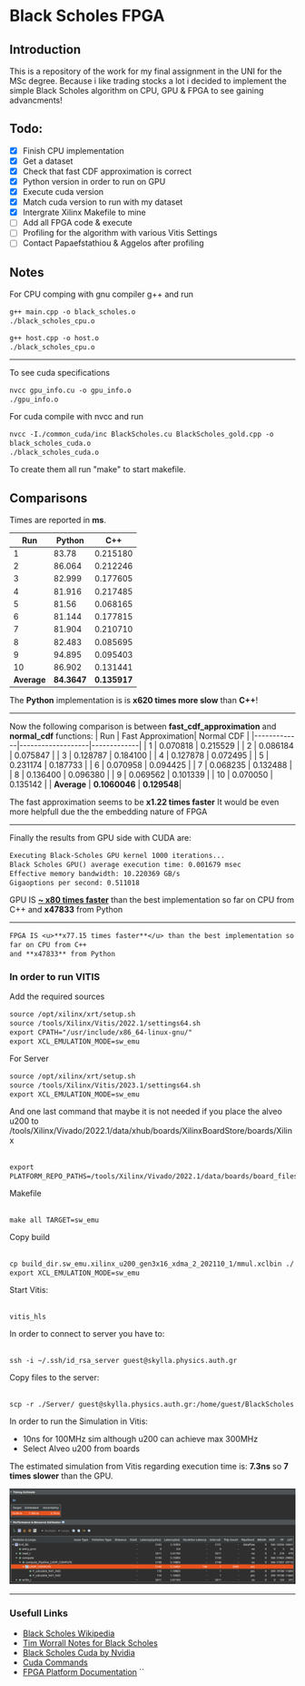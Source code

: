 # Black Scholes FPGA

## Introduction

This is a repository of the work for my final assignment in the UNI for the MSc degree. Because i like trading stocks a lot i decided to implement the simple Black Scholes algorithm on CPU, GPU & FPGA to see gaining advancments!

## Todo:

- [x] Finish CPU implementation
- [x] Get a dataset
- [x] Check that fast CDF approximation is correct
- [x] Python version in order to run on GPU
- [x] Execute cuda version
- [x] Match cuda version to run with my dataset
- [x] Intergrate Xilinx Makefile to mine
- [ ] Add all FPGA code & execute
- [ ] Profiling for the algorithm with various Vitis Settings
- [ ] Contact Papaefstathiou & Aggelos after profiling

## Notes

For CPU comping with gnu compiler g++ and run

```
g++ main.cpp -o black_scholes.o
./black_scholes_cpu.o
```

```
g++ host.cpp -o host.o
./black_scholes_cpu.o
```

---

To see cuda specifications

```
nvcc gpu_info.cu -o gpu_info.o
./gpu_info.o
```

For cuda compile with nvcc and run

```
nvcc -I./common_cuda/inc BlackScholes.cu BlackScholes_gold.cpp -o black_scholes_cuda.o
./black_scholes_cuda.o
```

To create them all run "make" to start makefile.

## Comparisons

Times are reported in **ms**.

| Run         | Python      | C++          |
| ----------- | ----------- | ------------ |
| 1           | 83.78       | 0.215180     |
| 2           | 86.064      | 0.212246     |
| 3           | 82.999      | 0.177605     |
| 4           | 81.916      | 0.217485     |
| 5           | 81.56       | 0.068165     |
| 6           | 81.144      | 0.177815     |
| 7           | 81.904      | 0.210710     |
| 8           | 82.483      | 0.085695     |
| 9           | 94.895      | 0.095403     |
| 10          | 86.902      | 0.131441     |
| **Average** | **84.3647** | **0.135917** |

The **Python** implementation is is **x620 times more slow** than **C++**!

---

Now the following comparison is between **fast_cdf_approximation** and **normal_cdf** functions:
| Run | Fast Approximation| Normal CDF |
|-------------|-------------------|-------------|
| 1 | 0.070818 | 0.215529 |
| 2 | 0.086184 | 0.075847 |
| 3 | 0.128787 | 0.184100 |
| 4 | 0.127878 | 0.072495 |
| 5 | 0.231174 | 0.187733 |
| 6 | 0.070958 | 0.094425 |
| 7 | 0.068235 | 0.132488 |
| 8 | 0.136400 | 0.096380 |
| 9 | 0.069562 | 0.101339 |
| 10 | 0.070050 | 0.135142 |
| **Average** | **0.1060046** | **0.129548**|

The fast approximation seems to be **x1.22 times faster**
It would be even more helpfull due the the embedding nature of FPGA

---

Finally the results from GPU side with CUDA are:

```
Executing Black-Scholes GPU kernel 1000 iterations...
Black Scholes GPU() average execution time: 0.001679 msec
Effective memory bandwidth: 10.220369 GB/s
Gigaoptions per second: 0.511018

```

GPU IS <u>**~ x80 times faster**</u> than the best implementation so far on CPU from C++
and **x47833** from Python

---

```
FPGA IS <u>**x77.15 times faster**</u> than the best implementation so far on CPU from C++
and **x47833** from Python
```

### In order to run VITIS

Add the required sources

```
source /opt/xilinx/xrt/setup.sh
source /tools/Xilinx/Vitis/2022.1/settings64.sh
export CPATH="/usr/include/x86_64-linux-gnu/"
export XCL_EMULATION_MODE=sw_emu
```

For Server

```
source /opt/xilinx/xrt/setup.sh
source /tools/Xilinx/Vitis/2023.1/settings64.sh
export XCL_EMULATION_MODE=sw_emu

```

And one last command that maybe it is not needed if you place the alveo u200 to /tools/Xilinx/Vivado/2022.1/data/xhub/boards/XilinxBoardStore/boards/Xilinx

```

export PLATFORM_REPO_PATHS=/tools/Xilinx/Vivado/2022.1/data/boards/board_files

```

Makefile

```

make all TARGET=sw_emu

```

Copy build

```

cp build_dir.sw_emu.xilinx_u200_gen3x16_xdma_2_202110_1/mmul.xclbin ./
export XCL_EMULATION_MODE=sw_emu

```

Start Vitis:

```

vitis_hls

```

In order to connect to server you have to:

```

ssh -i ~/.ssh/id_rsa_server guest@skylla.physics.auth.gr

```

Copy files to the server:

```

scp -r ./Server/ guest@skylla.physics.auth.gr:/home/guest/BlackScholes

```

In order to run the Simulation in Vitis:

- 10ns for 100MHz sim although u200 can achieve max 300MHz
- Select Alveo u200 from boards

The estimated simulation from Vitis regarding execution time is:
**7.3ns** so **7 times slower** than the GPU.

![App Screenshot](./assets/vitis.png)

---

### Usefull Links

- [Black Scholes Wikipedia](https://en.wikipedia.org/wiki/Black%E2%80%93Scholes_model)
- [Tim Worrall Notes for Black Scholes](http://www.timworrall.com/fin-40008/bscholes.pdf)
- [Black Scholes Cuda by Nvidia](https://github.com/tpn/cuda-samples/tree/master/v9.0/4_Finance/BlackScholes)
- [Cuda Commands](https://docs.nvidia.com/cuda/cuda-runtime-api/group__CUDART__DEVICE.html#group__CUDART__DEVICE)
- [FPGA Platform Documentation](https://docs.amd.com/r/en-US/ug1120-alveo-platforms/U200-Gen3x16-XDMA-base_2-Platform)
  ``

```

```
